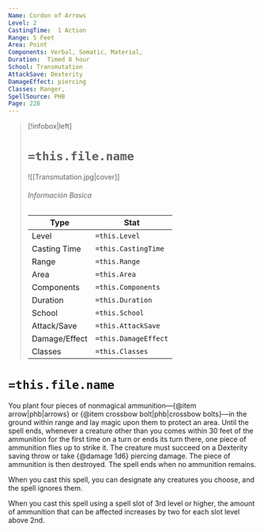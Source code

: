```yaml
---
Name: Cordon of Arrows
Level: 2
CastingTime:  1 Action 
Range: 5 Feet
Area: Point
Components: Verbal, Somatic, Material, 
Duration:  Timed 8 hour
School: Transmutation
AttackSave: Dexterity
DamageEffect: piercing
Classes: Ranger, 
SpellSource: PHB
Page: 228
---
```


>[!infobox|left]
># `=this.file.name`
>![[Transmutation.jpg|cover]]
> ###### Información Basica
> Type |  Stat |
> ---|---|
> Level | `=this.Level` |
> Casting Time | `=this.CastingTime` |
> Range | `=this.Range` |
> Area | `=this.Area` |
> Components | `=this.Components` |
> Duration | `=this.Duration` |
> School | `=this.School` |
> Attack/Save | `=this.AttackSave` |
> Damage/Effect | `=this.DamageEffect` |
> Classes | `=this.Classes` |

# `=this.file.name`
You plant four pieces of nonmagical ammunition—{@item arrow|phb|arrows} or {@item crossbow bolt|phb|crossbow bolts}—in the ground within range and lay magic upon them to protect an area. Until the spell ends, whenever a creature other than you comes within 30 feet of the ammunition for the first time on a turn or ends its turn there, one piece of ammunition flies up to strike it. The creature must succeed on a Dexterity saving throw or take {@damage 1d6} piercing damage. The piece of ammunition is then destroyed. The spell ends when no ammunition remains.

When you cast this spell, you can designate any creatures you choose, and the spell ignores them.



 


 


When you cast this spell using a spell slot of 3rd level or higher, the amount of ammunition that can be affected increases by two for each slot level above 2nd. 